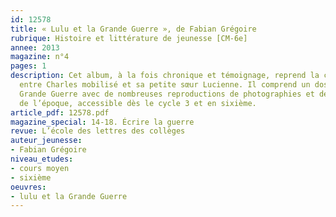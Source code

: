 ```yaml
---
id: 12578
title: « Lulu et la Grande Guerre », de Fabian Grégoire
rubrique: Histoire et littérature de jeunesse [CM-6e]
annee: 2013
magazine: n°4
pages: 1
description: Cet album, à la fois chronique et témoignage, reprend la correspondance
  entre Charles mobilisé et sa petite sœur Lucienne. Il comprend un dossier sur la
  Grande Guerre avec de nombreuses reproductions de photographies et de documents
  de l’époque, accessible dès le cycle 3 et en sixième.
article_pdf: 12578.pdf
magazine_special: 14-18. Écrire la guerre
revue: L’école des lettres des collèges
auteur_jeunesse:
- Fabian Grégoire
niveau_etudes:
- cours moyen
- sixième
oeuvres:
- lulu et la Grande Guerre
---
```

